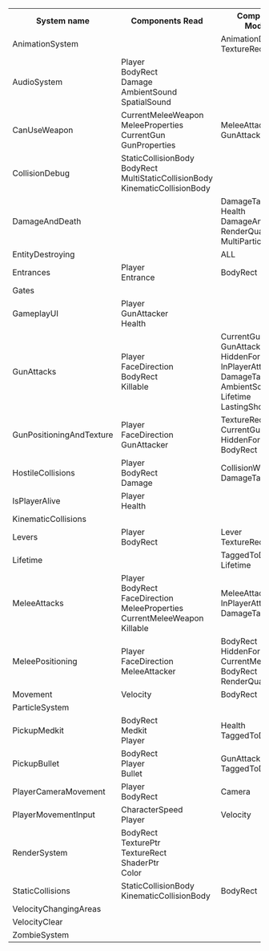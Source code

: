 <html>
<head>
<link rel="stylesheet" href="style.css">
</head>
<body>
<table>
<tr>
<th>System name</th>
<th>Components Read</th>
<th>Components Modified</th>
</tr>
<tr>
<td>AnimationSystem</td>
<td>
</td>
<td>
AnimationData<br />
TextureRect<br />
</td>
</tr>
<tr>
<td>AudioSystem</td>
<td>
Player<br />
BodyRect<br />
Damage<br />
AmbientSound<br />
SpatialSound<br />
</td>
<td>
</td>
</tr>
<tr>
<td>CanUseWeapon</td>
<td>
CurrentMeleeWeapon<br />
MeleeProperties<br />
CurrentGun<br />
GunProperties<br />
</td>
<td>
MeleeAttacker<br />
GunAttacker<br />
</td>
</tr>
<tr>
<td>CollisionDebug</td>
<td>
StaticCollisionBody<br />
BodyRect<br />
MultiStaticCollisionBody<br />
KinematicCollisionBody<br />
</td>
<td>
</td>
</tr>
<tr>
<td>DamageAndDeath</td>
<td>
</td>
<td>
DamageTag<br />
Health<br />
DamageAnimation<br />
RenderQuad<br />
MultiParticleEmitter<br />
</td>
</tr>
<tr>
<td>EntityDestroying</td>
<td>
</td>
<td>
ALL<br />
</td>
</tr>
<tr>
<td>Entrances</td>
<td>
Player<br />
Entrance<br />
</td>
<td>
BodyRect<br />
</td>
</tr>
<tr>
<td>Gates</td>
<td>
<br />
</td>
<td>
<br />
</td>
</tr>
<tr>
<td>GameplayUI</td>
<td>
Player<br />
GunAttacker<br />
Health<br />
</td>
<td>
</td>
</tr>
<tr>
<td>GunAttacks</td>
<td>
Player<br />
FaceDirection<br />
BodyRect<br />
Killable<br />
</td>
<td>
CurrentGun<br />
GunAttacker<br />
HiddenForRenderer<br />
InPlayerAttackArea<br />
DamageTag<br />
AmbientSound<br />
Lifetime<br />
LastingShot<br />
</td>
</tr>
<tr>
<td>GunPositioningAndTexture</td>
<td>
Player<br />
FaceDirection<br />
GunAttacker<br />
</td>
<td>
TextureRect<br />
CurrentGun<br />
HiddenForRenderer<br />
BodyRect<br />
</td>
</tr>
<tr>
<td>HostileCollisions</td>
<td>
Player<br />
BodyRect<br />
Damage<br />
</td>
<td>
CollisionWithPlayer<br />
DamageTag<br />
</td>
</tr>
<tr>
<td>IsPlayerAlive</td>
<td>
Player<br />
Health<br />
</td>
<td>
</td>
</tr>
<tr>
<td>KinematicCollisions</td>
<td>
<br />
</td>
<td>
<br />
</td>
</tr>
<tr>
<td>Levers</td>
<td>
Player<br />
BodyRect<br />
</td>
<td>
Lever<br />
TextureRect<br />
</td>
</tr>
<tr>
<td>Lifetime</td>
<td>
<br />
</td>
<td>
TaggedToDestroy<br />
Lifetime<br />
</td>
</tr>
<tr>
<td>MeleeAttacks</td>
<td>
Player<br />
BodyRect<br />
FaceDirection<br />
MeleeProperties<br />
CurrentMeleeWeapon<br />
Killable<br />
</td>
<td>
MeleeAttacker<br />
InPlayerAttackArea<br />
DamageTag<br />
</td>
</tr>
<tr>
<td>MeleePositioning</td>
<td>
Player<br />
FaceDirection<br />
MeleeAttacker<br />
</td>
<td>
BodyRect<br />
HiddenForRenderer<br />
CurrentMeleeWeapon<br />
BodyRect<br />
RenderQuad<br />
</td>
</tr>
<tr>
<td>Movement</td>
<td>
Velocity<br />
</td>
<td>
BodyRect<br />
</td>
</tr>
<tr>
<td>ParticleSystem</td>
<td>
<br />
</td>
<td>
<br />
</td>
</tr>
<tr>
<td>PickupMedkit</td>
<td>
BodyRect<br />
Medkit<br />
Player<br />
</td>
<td>
Health<br />
TaggedToDestroy<br />
</td>
</tr>
<tr>
<td>PickupBullet</td>
<td>
BodyRect<br />
Player<br />
Bullet<br />
</td>
<td>
GunAttacker<br />
TaggedToDestroy<br />
</td>
</tr>
<tr>
<td>PlayerCameraMovement</td>
<td>
Player<br />
BodyRect<br />
</td>
<td>
Camera<br />
</td>
</tr>
<tr>
<td>PlayerMovementInput</td>
<td>
CharacterSpeed<br />
Player<br />
</td>
<td>
Velocity<br />
</td>
</tr>
<tr>
<td>RenderSystem</td>
<td>
BodyRect<br />
TexturePtr<br />
TextureRect<br />
ShaderPtr<br />
Color<br />
</td>
<td>
</td>
</tr>
<tr>
<td>StaticCollisions</td>
<td>
StaticCollisionBody<br />
KinematicCollisionBody<br />
</td>
<td>
BodyRect<br />
</td>
</tr>
<tr>
<td>VelocityChangingAreas</td>
<td>
<br />
</td>
<td>
<br />
</td>
</tr>
<tr>
<td>VelocityClear</td>
<td>
<br />
</td>
<td>
<br />
</td>
</tr>
<tr>
<td>ZombieSystem</td>
<td>
<br />
</td>
<td>
<br />
</td>
</tr>
</table>
</body>
</html>
